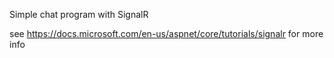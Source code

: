 Simple chat program with SignalR

see https://docs.microsoft.com/en-us/aspnet/core/tutorials/signalr for more info